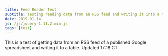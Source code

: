 ```yaml
---
title: Feed Reader Test
subtitle: Testing reading data from an RSS feed and writing it into a table.
date: 2019-01-14
js: /js/jquery-1.11.2.min.js
tags: [test]
---
```


This is a test of getting data from an RSS feed of a published Google spreadsheet and writing it to a table. Updated 17:18 CT.

<table style="width:100%" id="tbl"></table>

<script>
  var table = document.getElementById("tbl");
  var row = table.insertRow(0);
  var cell0 = row.insertCell(0);
  var cell1 = row.insertCell(1);
  var cell2 = row.insertCell(2);
  var cell3 = row.insertCell(3);

  cell0.innerHTML = "Date";
  cell1.innerHTML = "Run Time";
  cell2.innerHTML = "Distance (km)";
  cell3.innerHTML = "Speed (km/h)";
  
  //var feedUrl = https://spreadsheets.google.com/feeds/list/1ja2C-UuzQo4i_OrBZe-91Kifm3zWd9pg16xmLlN0Wgs/default/public/values;
  //  fetch(feedUrl).then((res) => {
  //    res.text().then((xmlTxt) => {
  //      var domParser = new DOMParser();
  //      let doc = domParser.parseFromString(xmlTxt, 'text/xml');
  //      doc.querySelectorAll('entry').forEach((entry) => {
  //        var newrow = table.insertRow(1);
  //        var newcell0 = newrow.insertCell(0);
  //        var newcell1 = newrow.insertCell(1);
  //        var newcell2 = newrow.insertCell(2);
  //        var newcell3 = newrow.insertCell(3);
  //        var runtime = entry.querySelector('gsx:time').textContent;
  //        var rundist = entry.querySelector('gsx:distancekm').textContent;
  //	  var runspeed = 60*rundist/runtime;
  //      newcell0.innerHTML = entry.querySelector("gsx:date").textContent;
  //      newcell1.innerHTML = runtime;
  //      newcell2.innerHTML = rundist;
  //      newcell3.innerHTML = runspeed;
  //    });
  //  });
  //});
</script>

